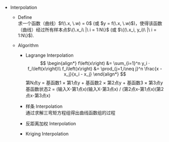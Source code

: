 * Interpolation
  - Define  
    求一个函数（曲线）$f(\.x, \.w) = 0$ (或 $y = f(\.x, \.w)$)，使得该函数（曲线）经过所有样本点$\{\.x_i\ |\ i = 1:N\}$ (或 $\{(\.x_i, y_i)\ |\  i = 1:N\}$).

  - Algorithm
    * Lagrange Interpolation
      $$
      \begin{align*}
        f\left(x\right) &= \sum_{i=1}^n  y_i · f_i\left(x\right)\\
        f_i\left(x\right) &= \prod_{j=1,i\neq j}^n  \frac{x - x_j}{x_i - x_j}
      \end{align*}
      $$
      第N点y = 基函数1 × 第1点y + 基函数2 × 第2点y + 基函数3 × 第3点y  
      基函数状态2 = (输入X-第1点x)(输入X-第3点x) / (第2点x-第1点x)(第2点x-第3点x)  

    * 样条 Interpolation  
      通过求解三弯矩方程组得出曲线函数组的过程

    * 反距离加权 Interpolation 

    * Kriging Interpolation 
